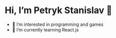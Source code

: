# Hi, I’m Petryk Stanislav 👋

- 👀 I’m interested in programming and games
- 🌱 I’m currently learning React.js

